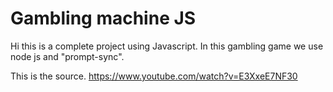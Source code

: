 # Gambling machine JS

Hi this is a complete project using Javascript.
In this gambling game we use node js and "prompt-sync".


This is the source.
https://www.youtube.com/watch?v=E3XxeE7NF30